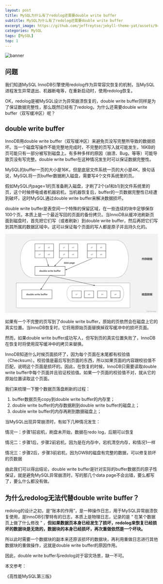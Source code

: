 ```yaml
---
layout: post
title: MySQL为什么有了redolog还需要double write buffer
subtitle: MySQL为什么有了redolog还需要double write buffer
excerpt_image: https://github.com/jeffreytse/jekyll-theme-yat/assets/9413601/2ed22d49-90b1-4f7e-8e8f-b77b21dee505
categories: MySQL
tags: [MySQL]
top: 1
---
```


![banner](https://github.com/jeffreytse/jekyll-theme-yat/assets/9413601/2ed22d49-90b1-4f7e-8e8f-b77b21dee505)

## 问题

我们知道MySQL InnoDB引擎使用redolog作为异常容灾恢复的机制，当MySQL进程发生异常退出、机器断电等，在重新启动时，使用redolog恢复。

OK，redolog是被MySQL设计为异常崩溃恢复的，double write buffer同样是为了保证数据完整性，那么既然已经有了redolog，为什么还需要double write buffer（双写缓冲区）呢？



## double write buffer

InnoDB用double write buffer（双写缓冲区）来避免页没写完整所导致的数据损坏。当一个磁盘写操作不能完整地完成时，不完整的页写入就可能发生，16KB的页可能只有一部分被写到磁盘上。有多种多样的原因（崩溃、Bug，等等）可能导致页没有写完整。double write buffer在这种情况发生时可以保证数据完整性。

MySQL的buffer一页的大小是16K，但是底层文件系统一页的大小是4K，换句话说，MySQL将一页buffer数据刷入磁盘，需要写4个文件系统里的页。

假如MySQL内page=1的页准备刷入磁盘，才刷了2个(a1和b1)到文件系统里的页，这个时候停电或者机器宕机，当机器恢复后，buffer的一页数据完整性已经遭到破坏，这时MySQL通过double write buffer来解决数据损坏。

double write buffer是表空间一个特殊的保留区域，在一些连续的块中足够保存100个页。本质上是一个最近写回的页面的备份拷贝。当InnoDB从缓冲池刷新页面到磁盘时，首先把它们写（或者刷新）到double write buffer，然后再把它们写到其所属的数据区域中。这可以保证每个页面的写人都是原子并且持久化的。

![数据更新过程](/assets/images/1aad6486bc7d43bc90892a235fd814dc.png)

如果有一个不完整的页写到了double write buffer，原始的页依然会在磁盘上它的真实位置。当InnoDB恢复时，它将用原始页面替换掉双写缓冲中的损坏页面。

然而，如果double write buffer成功写人，但写到页的真实位置失败了，InnoDB在恢复时将使用双写缓冲中的拷贝来替换。

InnoDB知道什么时候页面损坏了，因为每个页面在末尾都有校验值（Checksum）。校验值是最后写到页面的东西，所以如果页面的内容跟校验值不匹配，说明这个页面是损坏的。因此，在恢复的时候，InnoDB只需要读取double write buffer中每个页面并且验证校验值。如果一个页面的校验值不对，就从它的原始位置读取这个页面。

我们来梳理一下整个数据页落盘刷新的过程：

1. buffer数据页先copy到double write buffer的内存里；
2. double write buffer的内存数据刷到double write buffer的磁盘上；
3. double write buffer的内存再刷到数据磁盘上；

当MySQL出现异常崩溃时，有如下几种情况发生：

情况一：步骤1前宕机，刷盘未开始，数据在redo log，后期可以恢复

情况二：步骤1后，步骤2前宕机，因为是在内存中，宕机清空内存，和情况1一样

情况三：步骤2后，步骤3前宕机，因为DWB的磁盘有完整的数据，可以修复损坏的页数据

由此我们可以得出结论，double write buffer是针对实际的buffer数据页的原子性保证，就是避免MySQL异常崩溃时，写的那几个data page不会出错，要么都写了，要么什么都没有做。

## 为什么redolog无法代替double write buffer？

redolog的设计之初，是“账本的作用”，是一种操作日志，用于MySQL异常崩溃恢复使用，是InnoDB引擎特有的日志，本质上是物理日志，记录的是 “ 在某个数据页上做了什么修改 ” ，<b>但如果数据页本身已经发生了损坏，redolog来恢复已经损坏的数据块是无效的，数据块的本身已经损坏，再次重做依然是一个坏块。</b>

所以此时需要一个数据块的副本来还原该损坏的数据块，再利用重做日志进行其他数据块的重做操作，这就是double write buffer的原因作用。

因此，double write buffer与redolog对于容灾场景，缺一不可。



本文参考：

《高性能MySQL第三版》



<script src="https://giscus.app/client.js"
        data-repo="wtopps/wtopps.github.io"
        data-repo-id="MDEwOlJlcG9zaXRvcnk2NzY3NTA3MA=="
        data-category="Comments"
        data-category-id="DIC_kwDOBAijvs4CizS6"
        data-mapping="pathname"
        data-strict="0"
        data-reactions-enabled="1"
        data-emit-metadata="0"
        data-input-position="bottom"
        data-theme="preferred_color_scheme"
        data-lang="zh-CN"
        crossorigin="anonymous"
        async>
</script>